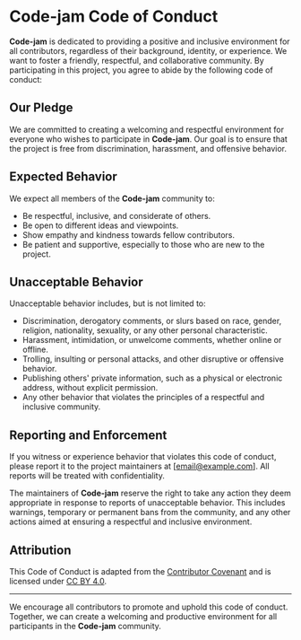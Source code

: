 # Code-jam Code of Conduct

**Code-jam** is dedicated to providing a positive and inclusive environment for all contributors, regardless of their background, identity, or experience. We want to foster a friendly, respectful, and collaborative community. By participating in this project, you agree to abide by the following code of conduct:

## Our Pledge

We are committed to creating a welcoming and respectful environment for everyone who wishes to participate in **Code-jam**. Our goal is to ensure that the project is free from discrimination, harassment, and offensive behavior. 

## Expected Behavior

We expect all members of the **Code-jam** community to:

- Be respectful, inclusive, and considerate of others.
- Be open to different ideas and viewpoints.
- Show empathy and kindness towards fellow contributors.
- Be patient and supportive, especially to those who are new to the project.

## Unacceptable Behavior

Unacceptable behavior includes, but is not limited to:

- Discrimination, derogatory comments, or slurs based on race, gender, religion, nationality, sexuality, or any other personal characteristic.
- Harassment, intimidation, or unwelcome comments, whether online or offline.
- Trolling, insulting or personal attacks, and other disruptive or offensive behavior.
- Publishing others' private information, such as a physical or electronic address, without explicit permission.
- Any other behavior that violates the principles of a respectful and inclusive community.

## Reporting and Enforcement

If you witness or experience behavior that violates this code of conduct, please report it to the project maintainers at [email@example.com]. All reports will be treated with confidentiality. 

The maintainers of **Code-jam** reserve the right to take any action they deem appropriate in response to reports of unacceptable behavior. This includes warnings, temporary or permanent bans from the community, and any other actions aimed at ensuring a respectful and inclusive environment.

## Attribution

This Code of Conduct is adapted from the [Contributor Covenant](https://www.contributor-covenant.org/version/2/0/code_of_conduct.html) and is licensed under [CC BY 4.0](https://creativecommons.org/licenses/by/4.0/).

---

We encourage all contributors to promote and uphold this code of conduct. Together, we can create a welcoming and productive environment for all participants in the **Code-jam** community.
